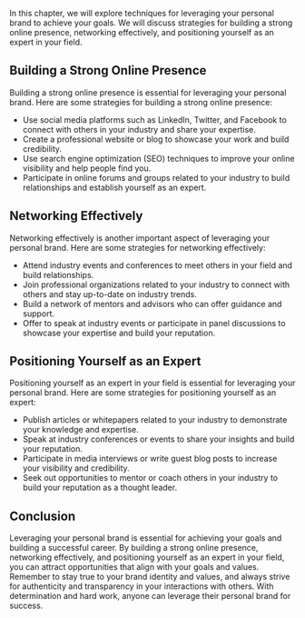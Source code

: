 
In this chapter, we will explore techniques for leveraging your personal brand to achieve your goals. We will discuss strategies for building a strong online presence, networking effectively, and positioning yourself as an expert in your field.

Building a Strong Online Presence
---------------------------------

Building a strong online presence is essential for leveraging your personal brand. Here are some strategies for building a strong online presence:

* Use social media platforms such as LinkedIn, Twitter, and Facebook to connect with others in your industry and share your expertise.
* Create a professional website or blog to showcase your work and build credibility.
* Use search engine optimization (SEO) techniques to improve your online visibility and help people find you.
* Participate in online forums and groups related to your industry to build relationships and establish yourself as an expert.

Networking Effectively
----------------------

Networking effectively is another important aspect of leveraging your personal brand. Here are some strategies for networking effectively:

* Attend industry events and conferences to meet others in your field and build relationships.
* Join professional organizations related to your industry to connect with others and stay up-to-date on industry trends.
* Build a network of mentors and advisors who can offer guidance and support.
* Offer to speak at industry events or participate in panel discussions to showcase your expertise and build your reputation.

Positioning Yourself as an Expert
---------------------------------

Positioning yourself as an expert in your field is essential for leveraging your personal brand. Here are some strategies for positioning yourself as an expert:

* Publish articles or whitepapers related to your industry to demonstrate your knowledge and expertise.
* Speak at industry conferences or events to share your insights and build your reputation.
* Participate in media interviews or write guest blog posts to increase your visibility and credibility.
* Seek out opportunities to mentor or coach others in your industry to build your reputation as a thought leader.

Conclusion
----------

Leveraging your personal brand is essential for achieving your goals and building a successful career. By building a strong online presence, networking effectively, and positioning yourself as an expert in your field, you can attract opportunities that align with your goals and values. Remember to stay true to your brand identity and values, and always strive for authenticity and transparency in your interactions with others. With determination and hard work, anyone can leverage their personal brand for success.
